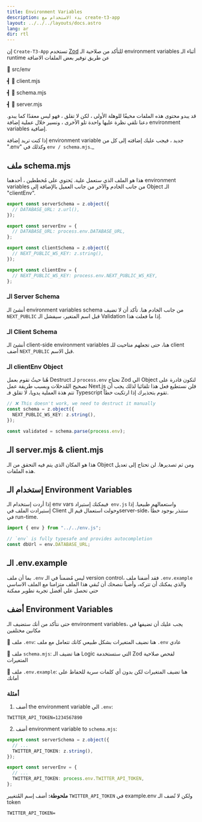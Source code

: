 ```yaml
---
title: Environment Variables
description: بدء الاستخدام مع create-t3-app
layout: ../../../layouts/docs.astro
lang: ar
dir: rtl
---
```


إن `Create-T3-App` تستخدم [Zod](https://github.com/colinhacks/zod) للتأكد من صلاحية الـ environment variables أثناء الـ runtime عن طريق توفير بعض الملفات الاضافة

📁 src/env

┫ 📄 client.mjs

┫ 📄 schema.mjs

┫ 📄 server.mjs

قد يبدو محتوى هذه الملفات مخيفًا للوهلة الأولى ، لكن لا تقلق ، فهو ليس معقدًا كما يبدو. دعنا نلقي نظرة عليها واحدة تلو الأخرى ، ونسير خلال عملية إضافة environment variables إضافية.

إذا كنت تريد إضافة environment variable جديد ، فيجب عليك إضافته إلى كل من ".env" وكذلك في `env / schema.mjs`.\_

## ملف schema.mjs

هذا هو الملف الذي ستعمل علية. يَحتوي على مُخططين ، أحدهما environment variables من جانب الخادم والآخر من جانب العميل بالإضافة إلى Object الـ "clientEnv".

```ts:env/schema.mjs
export const serverSchema = z.object({
  // DATABASE_URL: z.url(),
});

export const serverEnv = {
  // DATABASE_URL: process.env.DATABASE_URL,
};

export const clientSchema = z.object({
  // NEXT_PUBLIC_WS_KEY: z.string(),
});

export const clientEnv = {
  // NEXT_PUBLIC_WS_KEY: process.env.NEXT_PUBLIC_WS_KEY,
};
```

### الـ Server Schema

أنشئ الـ environment variables schema من جانب الخادم هنا.
تأكد أن لا تضيف `NEXT_PUBLIC` قبل اسم المتغير، سيفشل الـ Validation إذا ما فعلت هذا.

### الـ Client Schema

أنشئ الـ client-side environment variables هنا، حتى تجعلهم متاحيت للـ client أضف `NEXT_PUBLIC` قبل الاسم.

### الـ clientEnv Object

هُنا حيثُ تقوم بعمل Destruct لـ `process.env`
تحتاج Zod الي Object لتكون قادرة على تصحيح المُدخلات وبسبب طريقة عمل Next.js فلن نستطيع فعل هذا تلقائيا لذلك يجب أن تتم هذة العملية يدويا، لا تقلق فـ Typescript تقوم بتحذيرك إذا ارتكبت خطاّ.

```ts
// ❌ This doesn't work, we need to destruct it manually
const schema = z.object({
  NEXT_PUBLIC_WS_KEY: z.string(),
});

const validated = schema.parse(process.env);
```

## الـ server.mjs & client.mjs

هذا هو المكان الذي يتم فيه التحقق من الـ Object ومن ثم تصديرها. لن تحتاج إلى تعديل هذه الملفات.

## إستخدام الـ Environment Variables

إذا أردت إستخدام الـ env vars فيمكنك إستيراد` env.js` واستعمالهم طبيعيا. إذا إستيرادت الملف في Client وحولت استعمال قيم الserver-side، ستنذر بوجود خطأ في run-time.

```ts:pages/api/hello.ts
import { env } from "../../env.js";

// `env` is fully typesafe and provides autocompletion
const dbUrl = env.DATABASE_URL;
```

## الـ .env.example

بما أن ملف `.env` ليس مُضمناَ في الـ version control، فقد أضفنا ملف `.env.example` والذي يمكنك أن تتركه، وأضياََ ننصحك أن تُبقي هذا الملف متزامنا مع الملف الاساسي حتي تحصل علي أفضل تجربة تطوير ممكنة

## أضف Environment Variables

حتى نتأكد من أنك ستضيف الـ environment variables، يجب عليك أن تضيفها في مكانين مختلفين

📄 ملف `.env`: هنا نضيف المتغيرات بشكل طبيعي كانك تتعامل مع ملف `.env` عادي

📄 ملف `schema.mjs`: هنا تضيف الـ Logic التي ستستخدمة Zod لفحص صلاحية المتغيرات

📄 ملف `.env.example`: هنا تضيف المتغيرات لكن بدون أي كلمات سرية للحفاظ على أمانك

### أمثلة

1. أضف the environment variable الي `.env`:

```
TWITTER_API_TOKEN=1234567890
```

2. أضف environment variable to `schema.mjs`:

```ts
export const serverSchema = z.object({
  // ...
  TWITTER_API_TOKEN: z.string(),
});

export const serverEnv = {
  // ...
  TWITTER_API_TOKEN: process.env.TWITTER_API_TOKEN,
};
```

**ملحوطة:** أضف إسم المُتغيير `TWITTER_API_TOKEN` في example.env ولكن لا تُضف الـ token

```
TWITTER_API_TOKEN=
```
